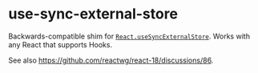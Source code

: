 # use-sync-external-store

Backwards-compatible shim for [`React.useSyncExternalStore`](https://reactjs.org/docs/hooks-reference.html#usesyncexternalstore). Works with any React that supports Hooks.

See also https://github.com/reactwg/react-18/discussions/86.
